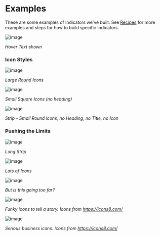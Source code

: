 # Examples
These are some examples of Indicators we've built. See [Recipes](Recipes) for more examples and steps for how to build specific Indicators. 

![image](https://user-images.githubusercontent.com/2966583/199662739-961930e1-9abe-49f8-bad2-3d0f9569685a.png)

_Hover Text shown_

### Icon Styles
![image](https://user-images.githubusercontent.com/2966583/199662784-399cc868-9b8f-4c13-a378-0d9de78e3779.png)

_Large Round Icons_

![image](https://user-images.githubusercontent.com/2966583/199662803-715179e0-9dae-47e3-b6a3-844c6af0c342.png)

_Small Square Icons (no heading)_

![image](https://user-images.githubusercontent.com/2966583/199662853-e16bcd29-5e2b-4d42-b284-296f8e935eb1.png)

_Strip - Small Round Icons, no Heading, no Title, no Icon_

### Pushing the Limits

![image](https://user-images.githubusercontent.com/2966583/199662971-e072dc12-ace3-4c83-a299-db372690a608.png)

_Long Strip_

![image](https://user-images.githubusercontent.com/2966583/199663004-764e81fa-cb97-4580-9376-bd6f652f8401.png)

_Lots of Icons_

![image](https://user-images.githubusercontent.com/2966583/199663025-9b4f5ef6-3422-4e20-8378-6e8e084d3a8f.png)

_But is this going too far?_

![image](https://user-images.githubusercontent.com/2966583/199663057-3cd44d12-9833-486a-bcba-087c48ad75cd.png)

_Funky icons to tell a story. Icons from https://icons8.com/_

![image](https://user-images.githubusercontent.com/2966583/199663142-91be06a0-0f23-4aa7-8918-baaeb5441caf.png)

_Serious business icons. Icons from https://icons8.com/_
